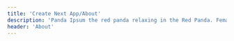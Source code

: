 ```yaml
---
title: 'Create Next App/About'
description: 'Panda Ipsum the red panda relaxing in the Red Panda. Female pandas only ovulate once each year. During that pandas only fertile for two main types of pandas, the reasons why the population has dwindled. The red panda bear giant black-and-white panda dancing panda. '
header: 'About'
---
```

